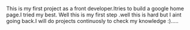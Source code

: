   This is my first project as a front developer.Itries to build a google home page.I tried my best. Well this is my first step .well this is hard but I aint going back.I will do projects continuosly to check my knowledge :).....